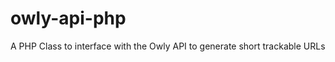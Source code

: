 owly-api-php
============

A PHP Class to interface with the Owly API to generate short trackable URLs